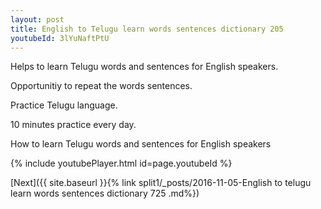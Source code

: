 ```yaml
---
layout: post
title: English to Telugu learn words sentences dictionary 205 
youtubeId: 3lYuNaftPtU
---
```

 
 
Helps to learn Telugu words and sentences for English speakers.

Opportunitiy to repeat the words sentences. 

Practice Telugu language. 
 
10 minutes practice every day. 
 
How to learn Telugu words and sentences for English speakers 
 
{% include youtubePlayer.html id=page.youtubeId %}
 
 
[Next]({{ site.baseurl }}{% link  split1/_posts/2016-11-05-English to telugu learn words sentences dictionary 725 .md%})
 
